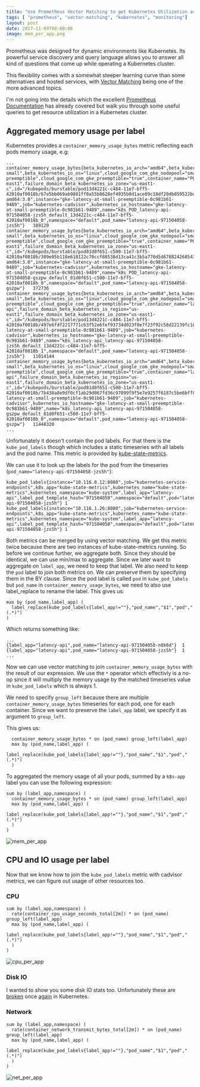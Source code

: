 ```yaml
---
title: "Use Prometheus Vector Matching to get Kubernetes Utilization across any Pod Label"
tags: [ "prometheus", "vector-matching", "kubernetes", "monitoring"]
layout: post
date: 2017-11-09T00:00:00
image: mem_per_app.png
---
```


Prometheus was designed for dynamic environments like Kubernetes. Its powerful
service discovery and query language allows you to answer all kind of questions
that come up while operating a Kubernetes cluster.

This flexibility comes with a somewhat steeper learning curve than some
alternatives and hosted services, with [Vector
Matching](https://prometheus.io/docs/prometheus/latest/querying/operators/#vector-matching)
being one of the more advanced topics.

I'm not going into the details which the excellent [Prometheus
Documentation](https://prometheus.io/docs/prometheus/latest/querying/operators/#vector-matching)
has already covered but walk you through some useful queries to get resource
utilization in a Kubernetes cluster.

## Aggregated memory usage per label
Kubernetes provides a `container_memory_usage_bytes` metric reflecting each pods
memory usage, e.g:

```
...
container_memory_usage_bytes{beta_kubernetes_io_arch="amd64",beta_kubernetes_io_fluentd_ds_ready="true",beta_kubernetes_io_instance_type="g1-small",beta_kubernetes_io_os="linux",cloud_google_com_gke_nodepool="small-preemptible",cloud_google_com_gke_preemptible="true",container_name="POD",failure_domain_beta_kubernetes_io_region="us-east1",failure_domain_beta_kubernetes_io_zone="us-east1-c",id="/kubepods/burstable/pod13d4221c-c484-11e7-bff5-42010af0018b/67e5bb069ab9881ff8a55b8628ef4935b0d1ace09c18df20db059522bdfd5b7d",image="gcr.io/google_containers/pause-amd64:3.0",instance="gke-latency-at-small-preemptible-0c981b61-9489",job="kubernetes-cadvisor",kubernetes_io_hostname="gke-latency-at-small-preemptible-0c981b61-9489",name="k8s_POD_latency-api-971504058-jzs5h_default_13d4221c-c484-11e7-bff5-42010af0018b_0",namespace="default",pod_name="latency-api-971504058-jzs5h"}	389120
container_memory_usage_bytes{beta_kubernetes_io_arch="amd64",beta_kubernetes_io_fluentd_ds_ready="true",beta_kubernetes_io_instance_type="g1-small",beta_kubernetes_io_os="linux",cloud_google_com_gke_nodepool="small-preemptible",cloud_google_com_gke_preemptible="true",container_name="POD",failure_domain_beta_kubernetes_io_region="us-east1",failure_domain_beta_kubernetes_io_zone="us-east1-c",id="/kubepods/burstable/pod81d0f651-c500-11e7-bff5-42010af0018b/309e05b118e618122c70ccf88538d13ca41c3b5a770d5d67882426854391c23c",image="gcr.io/google_containers/pause-amd64:3.0",instance="gke-latency-at-small-preemptible-0c981b61-9489",job="kubernetes-cadvisor",kubernetes_io_hostname="gke-latency-at-small-preemptible-0c981b61-9489",name="k8s_POD_latency-api-971504058-gszpw_default_81d0f651-c500-11e7-bff5-42010af0018b_0",namespace="default",pod_name="latency-api-971504058-gszpw"}	372736
container_memory_usage_bytes{beta_kubernetes_io_arch="amd64",beta_kubernetes_io_fluentd_ds_ready="true",beta_kubernetes_io_instance_type="g1-small",beta_kubernetes_io_os="linux",cloud_google_com_gke_nodepool="small-preemptible",cloud_google_com_gke_preemptible="true",container_name="latency-api",failure_domain_beta_kubernetes_io_region="us-east1",failure_domain_beta_kubernetes_io_zone="us-east1-c",id="/kubepods/burstable/pod13d4221c-c484-11e7-bff5-42010af0018b/497e6fdf2217771cb3f52e6fef93734d023f0e7f23f92c58d22139fc18dc5f13",image="registry.gitlab.com/latency.at/latencyat@sha256:8ea057e064b64cc9c8459a68ef3f6d0fc26169b4f57aef193831779e1fe713d4",instance="gke-latency-at-small-preemptible-0c981b61-9489",job="kubernetes-cadvisor",kubernetes_io_hostname="gke-latency-at-small-preemptible-0c981b61-9489",name="k8s_latency-api_latency-api-971504058-jzs5h_default_13d4221c-c484-11e7-bff5-42010af0018b_1",namespace="default",pod_name="latency-api-971504058-jzs5h"}	11014144
container_memory_usage_bytes{beta_kubernetes_io_arch="amd64",beta_kubernetes_io_fluentd_ds_ready="true",beta_kubernetes_io_instance_type="g1-small",beta_kubernetes_io_os="linux",cloud_google_com_gke_nodepool="small-preemptible",cloud_google_com_gke_preemptible="true",container_name="latency-api",failure_domain_beta_kubernetes_io_region="us-east1",failure_domain_beta_kubernetes_io_zone="us-east1-c",id="/kubepods/burstable/pod81d0f651-c500-11e7-bff5-42010af0018b/7b438a8e9df0cf1ab29d067fd36c97099f9f5e7e9257f6187c5be6bff846a62c",image="registry.gitlab.com/latency.at/latencyat@sha256:8ea057e064b64cc9c8459a68ef3f6d0fc26169b4f57aef193831779e1fe713d4",instance="gke-latency-at-small-preemptible-0c981b61-9489",job="kubernetes-cadvisor",kubernetes_io_hostname="gke-latency-at-small-preemptible-0c981b61-9489",name="k8s_latency-api_latency-api-971504058-gszpw_default_81d0f651-c500-11e7-bff5-42010af0018b_0",namespace="default",pod_name="latency-api-971504058-gszpw"}	11448320
...
```

Unfortunately it doesn't contain the pod labels. For that there is the
`kube_pod_labels` though which includes a static timeseries with all labels and
the pod name. This metric is provided by
[kube-state-metrics](https://github.com/kubernetes/kube-state-metrics).

We can use it to look up the labels for the pod from the
timeseries (`pod_name="latency-api-971504058-jzs5h"`):

```
kube_pod_labels{instance="10.116.0.12:8080",job="kubernetes-service-endpoints",k8s_app="kube-state-metrics",kubernetes_name="kube-state-metrics",kubernetes_namespace="kube-system",label_app="latency-api",label_pod_template_hash="971504058",namespace="default",pod="latency-api-971504058-jzs5h"} 1
kube_pod_labels{instance="10.116.1.26:8080",job="kubernetes-service-endpoints",k8s_app="kube-state-metrics",kubernetes_name="kube-state-metrics",kubernetes_namespace="kube-system",label_app="latency-api",label_pod_template_hash="971504058",namespace="default",pod="latency-api-971504058-jzs5h"} 1
```

Both metrics can be merged by using vector matching. We get this metric twice
because there are two instances of kube-state-metrics running. So before we
continue further, we aggregate both. Since they should be identical, we can use
min/max to aggregate. Since we later want to aggregate on `label_app`, we need
to keep that label. We also need to keep the `pod` label to join both metrics
on. We can preserve them by specifying them in the BY clause. Since the pod
label is called `pod` in `kube_pod_labels` but `pod_name` in
`container_memory_usage_bytes`, we need to also use label_replace to rename the
label. This gives us:

```
max by (pod_name,label_app) (
  label_replace(kube_pod_labels{label_app!=""},"pod_name","$1","pod","(.*)")
)
```

Which returns something like:

```
...
{label_app="latency-api",pod_name="latency-api-971504058-n8k6d"}  1
{label_app="latency-api",pod_name="latency-api-971504058-jzs5h"}  1
...
```

Now we can use vector matching to join `container_memory_usage_bytes` with the
result of our expression. We use the `*` operator which effectivly is a no-op
since it will multiply the memory usage by the matched timeseries value in
`kube_pod_labels` which is always 1.

We need to specify `group_left` because there are multiple
`container_memory_usage_bytes` timeseries for each pod, one for each container.
Since we want to preserve the `label_app` label, we specify it as argument to `group_left`.

This gives us:

```
  container_memory_usage_bytes * on (pod_name) group_left(label_app)
  max by (pod_name,label_app) (
    label_replace(kube_pod_labels{label_app!=""},"pod_name","$1","pod","(.*)")
  )
```

To aggregated the memory usage of all your pods, summed by a `k8s-app` label you
can use the following expression:

```
sum by (label_app,namespace) (
  container_memory_usage_bytes * on (pod_name) group_left(label_app)
  max by (pod_name,label_app) (
    label_replace(kube_pod_labels{label_app!=""},"pod_name","$1","pod","(.*)")
  )
)
```
![mem_per_app](mem_per_app.png)

## CPU and IO usage per label
Now that we know how to join the `kube_pod_labels` metric with cadvisor metrics,
we can figure out usage of other resources too.

### CPU
```
sum by (label_app,namespace) (
  rate(container_cpu_usage_seconds_total[2m]) * on (pod_name) group_left(label_app)
  max by (pod_name,label_app) (
    label_replace(kube_pod_labels{label_app!=""},"pod_name","$1","pod","(.*)")
  )
)
```
![cpu_per_app](cpu_per_app.png)

### Disk IO
I wanted to show you some disk IO stats too. Unfortunately these are
[broken](https://github.com/kubernetes/kubernetes/issues/55397) once
[again](https://github.com/kubernetes/kubernetes/issues/55398) in Kubernetes.

### Network
```
sum by (label_app,namespace) (
  rate(container_network_transmit_bytes_total[2m]) * on (pod_name) group_left(label_app)
  max by (pod_name,label_app) (
    label_replace(kube_pod_labels{label_app!=""},"pod_name","$1","pod","(.*)")
  )
)
```
![net_per_app](net_per_app.png)
